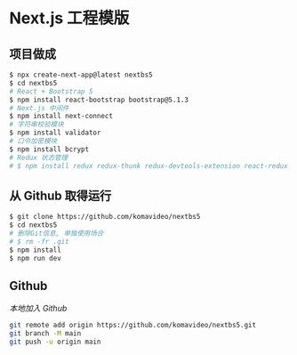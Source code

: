 Next.js 工程模版
=================

## 项目做成

```bash
$ npx create-next-app@latest nextbs5
$ cd nextbs5
# React + Bootstrap 5
$ npm install react-bootstrap bootstrap@5.1.3
# Next.js 中间件
$ npm install next-connect
# 字符串校验模块
$ npm install validator
# 口令加密模块
$ npm install bcrypt
# Redux 状态管理
# $ npm install redux redux-thunk redux-devtools-extension react-redux next-redux-wrapper
```

## 从 Github 取得运行

```bash
$ git clone https://github.com/komavideo/nextbs5
$ cd nextbs5
# 删除Git信息, 单独使用场合
# $ rm -fr .git
$ npm install
$ npm run dev
```

## Github

*本地加入 Github*

```bash
git remote add origin https://github.com/komavideo/nextbs5.git
git branch -M main
git push -u origin main
```

